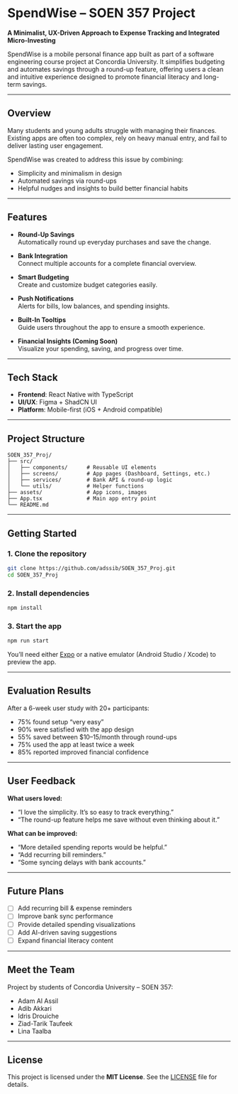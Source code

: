# SpendWise – SOEN 357 Project

**A Minimalist, UX-Driven Approach to Expense Tracking and Integrated Micro-Investing**

SpendWise is a mobile personal finance app built as part of a software engineering course project at Concordia University. It simplifies budgeting and automates savings through a round-up feature, offering users a clean and intuitive experience designed to promote financial literacy and long-term savings.

---

## Overview

Many students and young adults struggle with managing their finances. Existing apps are often too complex, rely on heavy manual entry, and fail to deliver lasting user engagement.

SpendWise was created to address this issue by combining:

- Simplicity and minimalism in design
- Automated savings via round-ups
- Helpful nudges and insights to build better financial habits

---

## Features

- **Round-Up Savings**  
  Automatically round up everyday purchases and save the change.

- **Bank Integration**  
  Connect multiple accounts for a complete financial overview.

- **Smart Budgeting**  
  Create and customize budget categories easily.

- **Push Notifications**  
  Alerts for bills, low balances, and spending insights.

- **Built-In Tooltips**  
  Guide users throughout the app to ensure a smooth experience.

- **Financial Insights (Coming Soon)**  
  Visualize your spending, saving, and progress over time.

---

## Tech Stack

- **Frontend**: React Native with TypeScript
- **UI/UX**: Figma + ShadCN UI
- **Platform**: Mobile-first (iOS + Android compatible)

---

## Project Structure

```
SOEN_357_Proj/
├── src/
│   ├── components/      # Reusable UI elements
│   ├── screens/         # App pages (Dashboard, Settings, etc.)
│   ├── services/        # Bank API & round-up logic
│   └── utils/           # Helper functions
├── assets/              # App icons, images
├── App.tsx              # Main app entry point
└── README.md
```

---

## Getting Started

### 1. Clone the repository

```bash
git clone https://github.com/adssib/SOEN_357_Proj.git
cd SOEN_357_Proj
```

### 2. Install dependencies

```bash
npm install
```

### 3. Start the app

```bash
npm run start
```

You’ll need either [Expo](https://docs.expo.dev/) or a native emulator (Android Studio / Xcode) to preview the app.

---

## Evaluation Results

After a 6-week user study with 20+ participants:

- 75% found setup “very easy”
- 90% were satisfied with the app design
- 55% saved between $10–15/month through round-ups
- 75% used the app at least twice a week
- 85% reported improved financial confidence

---

## User Feedback

**What users loved:**

- “I love the simplicity. It’s so easy to track everything.”
- “The round-up feature helps me save without even thinking about it.”

**What can be improved:**

- “More detailed spending reports would be helpful.”
- “Add recurring bill reminders.”
- “Some syncing delays with bank accounts.”

---

## Future Plans

- [ ] Add recurring bill & expense reminders
- [ ] Improve bank sync performance
- [ ] Provide detailed spending visualizations
- [ ] Add AI-driven saving suggestions
- [ ] Expand financial literacy content

---

## Meet the Team

Project by students of Concordia University – SOEN 357:

- Adam Al Assil
- Adib Akkari
- Idris Drouiche
- Ziad-Tarik Taufeek
- Lina Taalba

---

## License

This project is licensed under the **MIT License**. See the [LICENSE](LICENSE) file for details.
